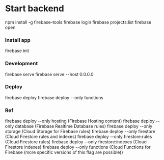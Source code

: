 # Start backend
npm install -g firebase-tools
firebase login
firebase projects:list
firebase open

### Install app
firebase init

### Development
firebase serve
firebase serve --host 0.0.0.0

### Deploy
firebase deploy
firebase deploy --only functions

### Ref
firebase deploy --only hosting (Firebase Hosting content)
firebase deploy --only database (Firebase Realtime Database rules)
firebase deploy --only storage (Cloud Storage for Firebase rules)
firebase deploy --only firestore (Cloud Firestore rules and indexes)
firebase deploy --only firestore:rules (Cloud Firestore rules)
firebase deploy --only firestore:indexes (Cloud Firestore indexes)
firebase deploy --only functions (Cloud Functions for Firebase (more specific versions of this flag are possible))
